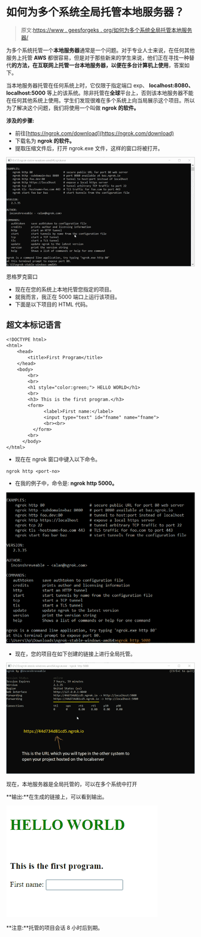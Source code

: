 # 如何为多个系统全局托管本地服务器？

> 原文:[https://www . geesforgeks . org/如何为多个系统全局托管本地服务器/](https://www.geeksforgeeks.org/how-to-host-a-local-server-globally-for-more-than-one-system/)

为多个系统托管一个**本地服务器**通常是一个问题。对于专业人士来说，在任何其他服务上托管 **AWS** 都很容易，但是对于那些新来的学生来说，他们正在寻找一种替代**的方法，在互联网上托管一台本地服务器，以便在多台计算机上使用**，答案如下。

当本地服务器托管在任何系统上时，它仅限于指定端口 exp、 **localhost:8080、localhost:5000** 等上的该系统。除非托管在**全球**平台上，否则该本地服务器不能在任何其他系统上使用。学生们发现很难在多个系统上向当局展示这个项目。所以为了解决这个问题，我们将使用一个叫做 **ngrok 的软件。**

**涉及的步骤:**

*   前往[https://ngrok.com/download](https://ngrok.com/download)
*   下载名为 **ngrok 的软件。**
*   提取压缩文件后，打开 ngrok.exe 文件，这样的窗口将被打开。

![](img/677669cd53080738e9119c83d792679d.png)

恩格罗克窗口

*   现在在您的系统上本地托管您指定的项目。
*   就我而言，我正在 5000 端口上运行该项目。
*   下面是以下项目的 HTML 代码。

## 超文本标记语言

```
<!DOCTYPE html>
<html>
    <head>
        <title>First Program</title>
    </head>
    <body>
        <br>
        <br>
        <h1 style="color:green;"> HELLO WORLD</h1>
        <br>
        <h3> This is the first program.</h3>
        <form>
              <label>First name:</label>
              <input type="text" id="fname" name="fname">
              <br><br>
          </form>
        <br>
      </body>
</html>
```

*   现在在 ngrok 窗口中键入以下命令。

```
ngrok http <port-no>
```

*   在我的例子中，命令是: **ngrok http 5000。**

![](img/6fb56fdd51af8ed1a8fa818b60889778.png)

*   现在，您的项目在如下创建的链接上进行全局托管。

![](img/7b7eba49e304d27bc5a13abb4a1ee40a.png)

现在，本地服务器是全局托管的，可以在多个系统中打开

**输出:**在生成的链接上，可以看到输出。

![](img/5f35c4573d1fef72be5d7524be7be980.png)

**注意:**托管的项目会话 8 小时后到期。